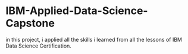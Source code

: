 # IBM-Applied-Data-Science-Capstone
in this project, i applied all the skills i learned from all the lessons of IBM Data Science Certification.
